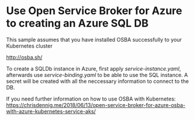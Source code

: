 # Use Open Service Broker for Azure to creating an Azure SQL DB

This sample assumes that you have installed OSBA successfully to your Kubernetes cluster

<http://osba.sh/>

To create a SQLDb instance in Azure, first apply *service-instance.yaml*, afterwards use *service-binding.yaml* to be able to use the SQL instance. A secret will be created with all the neccessary information to connect to the DB.

If you need further information on how to use OSBA with Kubernetes: <https://chrisdennig.me/2018/06/13/open-service-broker-for-azure-osba-with-azure-kubernetes-service-aks/>